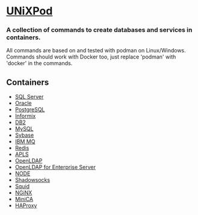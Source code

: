 # [UNiXPod](https://github.com/UNiXMIT/UNiXPod)
### A collection of commands to create databases and services in containers. 
All commands are based on and tested with podman on Linux/Windows.  
Commands should work with Docker too, just replace 'podman' with 'docker' in the commands.  

## Containers
- [SQL Server](mssql.md)
- [Oracle](oracle.md)
- [PostgreSQL](postgres.md)
- [Informix](informix.md)
- [DB2](db2.md)
- [MySQL](mysql.md)
- [Sybase](sybase.md)
- [IBM MQ](mq.md)
- [Redis](redis.md)
- [APLS](apls.md)
- [OpenLDAP](openldap.md)
- [OpenLDAP for Enterprise Server](openldapES.md)
- [NODE](node.md)
- [Shadowsocks](shadowsocks.md)
- [Squid](squid.md)
- [NGiNX](nginx.md)
- [MiniCA](minica.md)
- [HAProxy](haproxy.md)